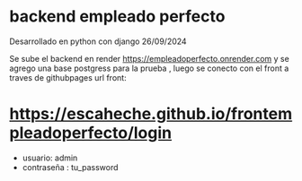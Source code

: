 # backend empleado perfecto
Desarrollado en python con django 26/09/2024

Se sube el backend en render https://empleadoperfecto.onrender.com y se agrego una base postgress para la prueba , luego se conecto con el front a traves de githubpages
url front:
# https://escaheche.github.io/frontempleadoperfecto/login

- usuario: admin 
- contraseña : tu_password

